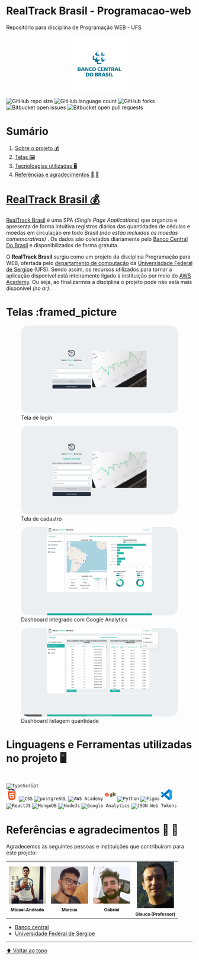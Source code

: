 # RealTrack Brasil - Programacao-web

Repositório para disciplina de Programação WEB - UFS

<p align="center">
  <img width='30%' src="./imgs/Logo.png" alt="PetIndica">
</p>

![GitHub repo size](https://img.shields.io/github/repo-size/kaellandrade/naive-bayes-pwa?style=for-the-badge)
![GitHub language count](https://img.shields.io/github/languages/count/kaellandrade/naive-bayes-pwa?style=for-the-badge)
![GitHub forks](https://img.shields.io/github/forks/kaellandrade/naive-bayes-pwa?style=for-the-badge)
![Bitbucket open issues](https://img.shields.io/bitbucket/issues/kaellandrade/naive-bayes-pwa?style=for-the-badge)
![Bitbucket open pull requests](https://img.shields.io/bitbucket/pr-raw/kaellandrade/naive-bayes-pwa?style=for-the-badge)

# Sumário
1. [Sobre o projeto :moneybag:](#realtrack-brasil-moneybag)
2. [Telas :framed_picture:](#telas-framed_picture)
3. [Tecnoloagias utilizadas :desktop_computer:](#linguagens-e-ferramentas-utilizadas-no-projeto-desktop_computer)
4. [Referências e agradecimentos :fist_right: :fist_left:](#colaboradores-fist_right-fist_left)

# [RealTrack Brasil :moneybag:](https://realtrackbrasil.netlify.app/publica/entrar)

[RealTrack Brasil](https://realtrackbrasil.netlify.app/publica/entrar) é uma SPA *(Single Page Applications)* que organiza e apresenta de forma intuitiva registros diários das quantidades de cédulas e moedas em circulação em todo Brasil *(não estão incluídas as moedas comemorativas)* . Os dados são coletados diariamente pelo [Banco Central Do Brasil](https://dadosabertos.bcb.gov.br/dataset/dinheiro-em-circulao) e disponibilizados de forma gratuita.

O **RealTrack Brasil** surgiu como um projeto da disciplina Programação para WEB, ofertada pelo [departamento de computação](https://www.sigaa.ufs.br/sigaa/public/departamento/portal.jsf?id=83) da [Universisdade Federal de Sergipe](https://www.ufs.br/) (UFS). Sendo assim, os recursos utilizados para tornar a aplicação disponível está inteiramente ligado à instituição por meio do [AWS Academy](https://aws.amazon.com/pt/training/awsacademy/). Ou seja, ao finalizarmos a disciplina o projeto pode não está mais disponível *(no ar)*.

# Telas :framed_picture

<figure>
  <img style="border-radius:20px;" src="./imgs/screenshots/01_login.png" alt="Tela de login" />
  <figcaption>Tela de login</figcaption>
</figure>
<figure>
  <img style="border-radius:20px;" src="./imgs/screenshots/02_cadastro.png" alt="Tela de cadastro" />
  <figcaption>Tela de cadastro</figcaption>
</figure>
<figure>
  <img style="border-radius:20px;" src="./imgs/screenshots/03_dashboard.png" alt="Dashboard integrado com Google Analytics" />
  <figcaption>Dashboard integrado com Google Analytics</figcaption>
</figure>
<figure>
  <img style="border-radius:20px;" src="./imgs/screenshots/04_dashboard.png" alt="Dashboard quantidade listagem" />
  <figcaption>Dashboard listagem quantidade</figcaption>
</figure>

# Linguagens e Ferramentas utilizadas no projeto :desktop_computer:

<code>
<img height="30" src="https://www.svgrepo.com/download/374144/typescript.svg" title="TypeScript">
</code>
<code><img height="30" src="https://raw.githubusercontent.com/github/explore/80688e429a7d4ef2fca1e82350fe8e3517d3494d/topics/html/html.png" title="HTML"></code>
<code><img height="30" src="https://th.bing.com/th/id/R.6b2018f5c6532f6c29806ef06ffb158d?rik=iz3jaCtzRF18EQ&pid=ImgRaw&r=0" title="CSS"></code>
<code><img height="30" src="https://www.postgresql.org/media/img/about/press/elephant.png" title="postgreSQL"></code>
<code><img height="30" src="https://upload.wikimedia.org/wikipedia/commons/9/93/Amazon_Web_Services_Logo.svg" title="AWS Academy"></code>
<code><img height="30" src="https://raw.githubusercontent.com/github/explore/80688e429a7d4ef2fca1e82350fe8e3517d3494d/topics/git/git.png" title="Git"></code>
<code><img height="30" src="https://www.python.org/static/img/python-logo.png" title="Python"></code>
<code><img height="30" src="https://brandslogos.com/wp-content/uploads/images/large/figma-logo.png" title="Figma"></code>
<code><img height="30" src="https://raw.githubusercontent.com/github/explore/80688e429a7d4ef2fca1e82350fe8e3517d3494d/topics/visual-studio-code/visual-studio-code.png" title="VsCode"></code>
<code><img height="30" src="https://upload.wikimedia.org/wikipedia/commons/thumb/a/a7/React-icon.svg/2300px-React-icon.svg.png" title="ReactJS"></code>
<code><img height="30" src="https://w7.pngwing.com/pngs/429/921/png-transparent-mongodb-plain-wordmark-logo-icon.png" title="MongoDB"></code>
<code><img height="30" src="https://static-00.iconduck.com/assets.00/node-js-icon-1901x2048-mk1e13df.png" title="NodeJs"></code>
<code><img height="30" src="https://cdn.icon-icons.com/icons2/2699/PNG/512/google_analytics_logo_icon_169085.png" title="Google Analytics"></code>
<code><img height="30" src="https://jwt.io/img/pic_logo.svg" title="JSON Web Tokens"></code>

# Referências e agradecimentos :fist_right: :fist_left:

Agradecemos às seguintes pessoas e instituições que contribuíram para este projeto:

<table>
  <tr>
    <td align="center">
      <a href="https://github.com/kaellandrade">
        <img src="./imgs/readme/Micael.jpg" width="100px;" alt="Foto de Micael"/><br>
        <sub>
          <b>Micael Andrade</b>
        </sub>
      </a>
    </td>
    <td align="center">
      <a href="https://github.com/biel0209">
        <img src="./imgs/readme/Marcus.jpg" width="100px;" alt="Foto de Marcus"/><br>
        <sub>
          <b>Marcus</b>
        </sub>
      </a>
    </td>
    <td align="center">
      <a href="https://github.com/gabrielbtera">
        <img src="./imgs/readme/Gabriel.jpeg" width="100px;" alt="Foto do Gabriel"/><br>
        <sub>
          <b>Gabriel</b>
        </sub>
      </a>
    </td>
     <td align="center">
      <a href="http://buscatextual.cnpq.br/buscatextual/visualizacv.do;jsessionid=760F40180C4CAB2DE0BDAD3625E66A33.buscatextual_0">
        <img src="./imgs/readme/ProfGlaucoCarneiro.jpeg" width="100px;" alt="Foto do Gabriel"/><br>
        <sub>
          <b>Glauco (Professor)</b>
        </sub>
      </a>
    </td>
  </tr>
</table>

- [Banco central](https://dadosabertos.bcb.gov.br/dataset/dinheiro-em-circulao)
- [Universidade Federal de Sergipe](https://www.ufs.br/)
---
[⬆ Voltar ao topo](#sumário)<br>
